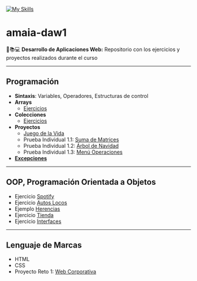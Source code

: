 [![My Skills](https://skillicons.dev/icons?i=java,eclipse,html,css,vscode,git,github&theme=light)](https://skillicons.dev)

# amaia-daw1
📖📚💻 **Desarrollo de Aplicaciones Web:** Repositorio con los ejercicios y proyectos realizados durante el curso

---

## Programación

* **Sintaxis**: Variables, Operadores, Estructuras de control
* **Arrays**
  * [Ejercicios](1_arrays)
* **Colecciones**
  * [Ejercicios](2_colecciones)
* **Proyectos**
  * [Juego de la Vida](juegoConway/src/juegoConway/App.java)
  * Prueba Individual 1.1: [Suma de Matrices](4_pruebaIndividual/01SumaMatrices/src/Main.java)
  * Prueba Individual 1.2: [Árbol de Navidad](4_pruebaIndividual/02ArbolNavidad/src/Main.java)
  * Prueba Individual 1.3: [Menú Operaciones](4_pruebaIndividual/ExamenExtra/src)
* [**Excepciones**](5_excepciones)

   
---

## OOP, Programación Orientada a Objetos
- Ejercicio [Spotify](oop/01Spotify)
- Ejercicio [Autos Locos](oop/02AutosLocos)
- Ejemplo [Herencias](oop/03Herencia)
- Ejercicio [Tienda](oop/04Tienda)
- Ejercicio [Interfaces](oop/05Interfaces)

---

## Lenguaje de Marcas
- HTML
- CSS
- Proyecto Reto 1: [Web Corporativa](https://github.com/amaiagb/web-reto1)

